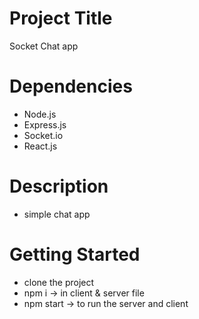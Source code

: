 # Project Title

Socket Chat app

# Dependencies

- Node.js
- Express.js
- Socket.io
- React.js

# Description
- simple chat app


# Getting Started
- clone the project
- npm i -> in client & server file
- npm start -> to run the server and client
